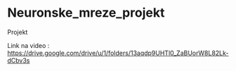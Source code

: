 # Neuronske_mreze_projekt
 Projekt

 Link na video : https://drive.google.com/drive/u/1/folders/13aqdp9UHTl0_ZaBUorW8L82Lk-dCbv3s
